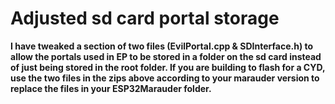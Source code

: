 
  # Adjusted sd card portal storage
  <b>I have tweaked a section of two files (EvilPortal.cpp & SDInterface.h) to allow the portals used in EP to be stored in a folder on the sd card instead of just being stored in the root folder. </b>
  </b>
  </b>
  <b>If you are building to flash for a CYD, use the two files in the zips above according to your marauder version to replace the files in your ESP32Marauder folder.</b>
  <br> 
  
  <br>
